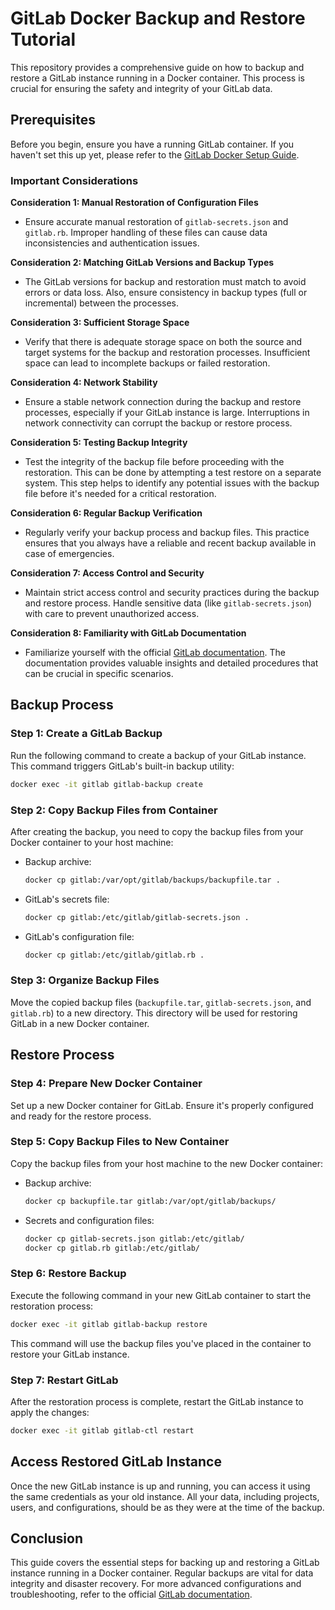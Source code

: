 # GitLab Docker Backup and Restore Tutorial

This repository provides a comprehensive guide on how to backup and restore a GitLab instance running in a Docker container. This process is crucial for ensuring the safety and integrity of your GitLab data.

## Prerequisites

Before you begin, ensure you have a running GitLab container. If you haven't set this up yet, please refer to the [GitLab Docker Setup Guide](https://github.com/PortySec/DockerDream/tree/portydocker/gitlab-docker).

### Important Considerations

**Consideration 1: Manual Restoration of Configuration Files**
- Ensure accurate manual restoration of `gitlab-secrets.json` and `gitlab.rb`. Improper handling of these files can cause data inconsistencies and authentication issues.

**Consideration 2: Matching GitLab Versions and Backup Types**
- The GitLab versions for backup and restoration must match to avoid errors or data loss. Also, ensure consistency in backup types (full or incremental) between the processes.

**Consideration 3: Sufficient Storage Space**
- Verify that there is adequate storage space on both the source and target systems for the backup and restoration processes. Insufficient space can lead to incomplete backups or failed restoration.

**Consideration 4: Network Stability**
- Ensure a stable network connection during the backup and restore processes, especially if your GitLab instance is large. Interruptions in network connectivity can corrupt the backup or restore process.

**Consideration 5: Testing Backup Integrity**
- Test the integrity of the backup file before proceeding with the restoration. This can be done by attempting a test restore on a separate system. This step helps to identify any potential issues with the backup file before it's needed for a critical restoration.

**Consideration 6: Regular Backup Verification**
- Regularly verify your backup process and backup files. This practice ensures that you always have a reliable and recent backup available in case of emergencies.

**Consideration 7: Access Control and Security**
- Maintain strict access control and security practices during the backup and restore process. Handle sensitive data (like `gitlab-secrets.json`) with care to prevent unauthorized access.

**Consideration 8: Familiarity with GitLab Documentation**
- Familiarize yourself with the official [GitLab documentation](https://docs.gitlab.com). The documentation provides valuable insights and detailed procedures that can be crucial in specific scenarios.

## Backup Process

### Step 1: Create a GitLab Backup

Run the following command to create a backup of your GitLab instance. This command triggers GitLab's built-in backup utility:

```bash
docker exec -it gitlab gitlab-backup create
```

### Step 2: Copy Backup Files from Container

After creating the backup, you need to copy the backup files from your Docker container to your host machine:

- Backup archive:
  ```bash
  docker cp gitlab:/var/opt/gitlab/backups/backupfile.tar .
  ```
- GitLab's secrets file:
  ```bash
  docker cp gitlab:/etc/gitlab/gitlab-secrets.json .
  ```
- GitLab's configuration file:
  ```bash
  docker cp gitlab:/etc/gitlab/gitlab.rb .
  ```

### Step 3: Organize Backup Files

Move the copied backup files (`backupfile.tar`, `gitlab-secrets.json`, and `gitlab.rb`) to a new directory. This directory will be used for restoring GitLab in a new Docker container.

## Restore Process

### Step 4: Prepare New Docker Container

Set up a new Docker container for GitLab. Ensure it's properly configured and ready for the restore process.

### Step 5: Copy Backup Files to New Container

Copy the backup files from your host machine to the new Docker container:

- Backup archive:
  ```bash
  docker cp backupfile.tar gitlab:/var/opt/gitlab/backups/
  ```
- Secrets and configuration files:
  ```bash
  docker cp gitlab-secrets.json gitlab:/etc/gitlab/
  docker cp gitlab.rb gitlab:/etc/gitlab/
  ```

### Step 6: Restore Backup

Execute the following command in your new GitLab container to start the restoration process:

```bash
docker exec -it gitlab gitlab-backup restore
```

This command will use the backup files you've placed in the container to restore your GitLab instance.

### Step 7: Restart GitLab

After the restoration process is complete, restart the GitLab instance to apply the changes:

```bash
docker exec -it gitlab gitlab-ctl restart
```

## Access Restored GitLab Instance

Once the new GitLab instance is up and running, you can access it using the same credentials as your old instance. All your data, including projects, users, and configurations, should be as they were at the time of the backup.

## Conclusion

This guide covers the essential steps for backing up and restoring a GitLab instance running in a Docker container. Regular backups are vital for data integrity and disaster recovery. For more advanced configurations and troubleshooting, refer to the official [GitLab documentation](https://docs.gitlab.com/ee/administration/backup_restore/backup_gitlab.html?tab=Docker).

